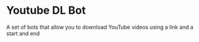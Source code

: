 # Youtube DL Bot

A set of bots that allow you to download YouTube videos using a link and a start and end
